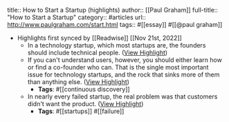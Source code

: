 title:: How to Start a Startup (highlights)
author:: [[Paul Graham]]
full-title:: "How to Start a Startup"
category:: #articles
url:: http://www.paulgraham.com/start.html
tags:: #[[essay]] #[[@paul graham]]

- Highlights first synced by [[Readwise]] [[Nov 21st, 2022]]
	- In a technology startup, which most startups are, the founders should include technical people. ([View Highlight](https://read.readwise.io/read/01gjcb8s9cwz74r3wkhycre7qh))
	- If you can't understand users, however, you should either learn how or find a co-founder who can. That is the single most important issue for technology startups, and the rock that sinks more of them than anything else. ([View Highlight](https://read.readwise.io/read/01gjcb9bk8f012mhynnn4k8z18))
		- **Tags**: #[[continuous discovery]]
	- In nearly every failed startup, the real problem was that customers didn't want the product. ([View Highlight](https://read.readwise.io/read/01gjcb9zjqhpm6sq9d7d18bhnj))
		- **Tags**: #[[startups]] #[[failure]]
